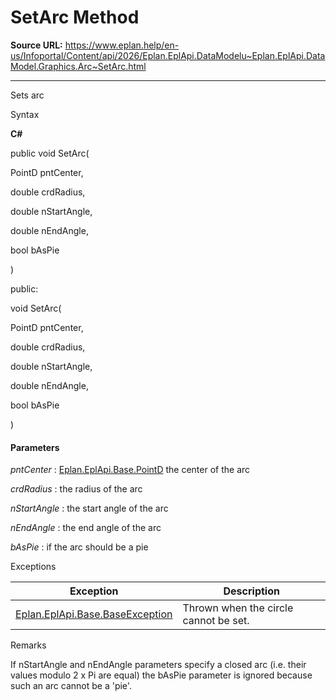# SetArc Method

**Source URL:** https://www.eplan.help/en-us/Infoportal/Content/api/2026/Eplan.EplApi.DataModelu~Eplan.EplApi.DataModel.Graphics.Arc~SetArc.html

---

Sets arc

Syntax

**C#**



public void SetArc( 

   PointD pntCenter,

   double crdRadius,

   double nStartAngle,

   double nEndAngle,

   bool bAsPie

)

public:

void SetArc( 

   PointD pntCenter,

   double crdRadius,

   double nStartAngle,

   double nEndAngle,

   bool bAsPie

)


#### Parameters

*pntCenter*
:   [Eplan.EplApi.Base.PointD](Eplan.EplApi.Baseu~Eplan.EplApi.Base.PointD.html) the center of the arc

*crdRadius*
:   the radius of the arc

*nStartAngle*
:   the start angle of the arc

*nEndAngle*
:   the end angle of the arc

*bAsPie*
:   if the arc should be a pie

Exceptions

| Exception | Description |
| --- | --- |
| [Eplan.EplApi.Base.BaseException](Eplan.EplApi.Baseu~Eplan.EplApi.Base.BaseException.html) | Thrown when the circle cannot be set. |

Remarks

If nStartAngle and nEndAngle parameters specify a closed arc (i.e. their values modulo 2 x Pi are equal) the bAsPie parameter is ignored because such an arc cannot be a 'pie'.
